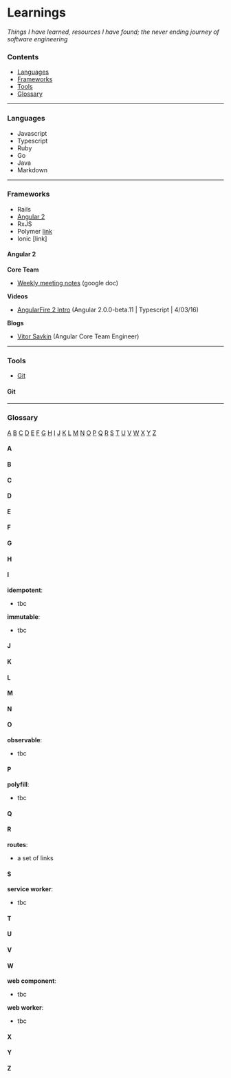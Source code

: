 # Learnings

*Things I have learned, resources I have found; the never ending journey of software engineering*

### Contents

- [Languages](#languages)
- [Frameworks](#frameworks)
- [Tools](#tools)
- [Glossary](#glossary)

---

### Languages

- Javascript
- Typescript
- Ruby
- Go
- Java
- Markdown

---

### Frameworks

- Rails
- [Angular 2](#angular-2)
- RxJS
- Polymer [link](https://www.polymer-project.org/1.0/)
- Ionic [link]

#### Angular 2

**Core Team**

- [Weekly meeting notes](https://docs.google.com/document/d/150lerb1LmNLuau_a_EznPV1I1UHMTbEl61t4hZ7ZpS0/edit#) (google doc)

**Videos**

- [AngularFire 2 Intro](https://www.youtube.com/watch?v=ngnSOTSS8Q8) (Angular 2.0.0-beta.11 | Typescript | 4/03/16)

**Blogs**

- [Vitor Savkin](http://victorsavkin.com) (Angular Core Team Engineer)


--- 

### Tools

- [Git](#git)

#### Git


---

### Glossary
[A](#a) [B](#b) [C](#c) [D](#d) [E](#e) [F](#f) [G](#g) [H](#h) [I](#i) [J](#j) [K](#k) [L](#l) [M](#m) [N](#n) [O](#o) [P](#p) [Q](#q) [R](#r) [S](#s) [T](#t) [U](#u) [V](#v) [W](#w) [X](#x) [Y](#y) [Z](#z)

#### A

#### B

#### C

#### D

#### E

#### F

#### G

#### H

#### I
**idempotent**:

- tbc

**immutable**:

- tbc

#### J

#### K

#### L

#### M

#### N

#### O
**observable**:

- tbc

#### P
**polyfill**:

- tbc

#### Q

#### R
**routes**:

- a set of links

#### S
**service worker**:  

- tbc

#### T

#### U

#### V

#### W
**web component**:  

- tbc

**web worker**:  

- tbc 

#### X

#### Y

#### Z